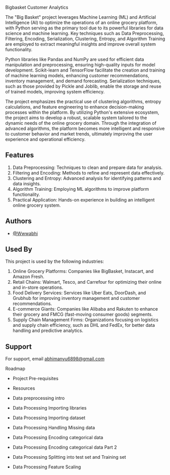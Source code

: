 
Bigbasket Customer Analytics

The "Big Basket" project leverages Machine Learning (ML) and Artificial Intelligence (AI) to optimize the operations of an online grocery platform, with Python serving as the primary tool due to its powerful libraries for data science and machine learning. Key techniques such as Data Preprocessing, Filtering, Encoding, Serialization, Clustering, Entropy, and Algorithm Training are employed to extract meaningful insights and improve overall system functionality.

Python libraries like Pandas and NumPy are used for efficient data manipulation and preprocessing, ensuring high-quality inputs for model development. Scikit-learn and TensorFlow facilitate the creation and training of machine learning models, enhancing customer recommendations, inventory management, and demand forecasting. Serialization techniques, such as those provided by Pickle and Joblib, enable the storage and reuse of trained models, improving system efficiency.

The project emphasizes the practical use of clustering algorithms, entropy calculations, and feature engineering to enhance decision-making processes within the platform. By utilizing Python's extensive ecosystem, the project aims to develop a robust, scalable system tailored to the dynamic needs of the online grocery domain. Through the integration of advanced algorithms, the platform becomes more intelligent and responsive to customer behavior and market trends, ultimately improving the user experience and operational efficiency.



## Features

1. Data Preprocessing: Techniques to clean and prepare data for analysis.
2. Filtering and Encoding: Methods to refine and represent data effectively.
3. Clustering and Entropy: Advanced analysis for identifying patterns and data insights.
4. Algorithm Training: Employing ML algorithms to improve platform functionality.
5. Practical Application: Hands-on experience in building an intelligent online grocery system.
## Authors

- [@Wwwabhi](https://github.com/Wwwabhi)



## Used By

This project is used by the following industries:

1. Online Grocery Platforms: Companies like BigBasket, Instacart, and Amazon Fresh.
2. Retail Chains: Walmart, Tesco, and Carrefour for optimizing their online and in-store operations.
3. Food Delivery Services: Services like Uber Eats, DoorDash, and Grubhub for improving inventory management and customer recommendations.
4. E-commerce Giants: Companies like Alibaba and Rakuten to enhance their grocery and FMCG (fast-moving consumer goods) segments.
5. Supply Chain Management Firms: Organizations focusing on logistics and supply chain efficiency, such as DHL and FedEx, for better data handling and predictive analytics.
## Support

For support, email abhimanyu6898@gmail.com 


Roadmap

- Project Pre-requisites

- Resources

- Data preprocessing intro

- Data Processing Importing libraries

- Data Processing Importing dataset

- Data Processing Handling Missing data

- Data Processing Encoding categorical data

- Data Processing Encoding categorical data Part 2

- Data Processing Splitting into test set and Training set

- Data Processing Feature Scaling


